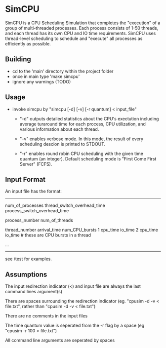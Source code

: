 SimCPU
=======

SimCPU is a CPU Scheduling Simulation that completes the "execution" of a group of multi-threaded processes.  Each process consists of 1-50 threads, and each thread has its own CPU and IO time requirements.  SimCPU uses thread-level scheduling to schedule and "execute" all processes as efficiently as possible.



Building
---------

- cd to the 'main' directory within the project folder  
- once in main type 'make simcpu'
- ignore any warnings (TODO)



Usage
------

- invoke simcpu by "simcpu [-d] [-v] [-r quantum] < input_file"
	- "-d" outputs detailed statistics about the CPU's exectution including average turaround time for each process, CPU utilization, and various information about each thread.

	- "-v" enables verbose mode. In this mode, the result of every scheduling descion is printed to STDOUT.
		
	- "-r" enables round robin CPU scheduling with the given time quantum (an integer).  Default scheduling mode is "First Come First Server" (FCFS).



Input Format
------------
An input file has the format:

*******************************************************************************

num_of_processes     thread_switch_overhead_time     process_switch_overhead_time

process_number     num_of_threads

thread_number     arrival_time     num_CPU_bursts
1 cpu_time   io_time
2 cpu_time   io_time # these are CPU bursts in a thread

...

*******************************************************************************

see /test for examples.



Assumptions
-----------

The input redirection indicator (<) and input file are always the last command lines argument(s)

There are spaces surrounding the redirection indicator (eg. "cpusim -d -v < file.txt", rather than "cpusim -d -v < file.txt")

There are no comments in the input files

The time quantum value is seperated from the -r flag by a space (eg "cpusim -r 100 < file.txt")

All command line arguments are seperated by spaces




